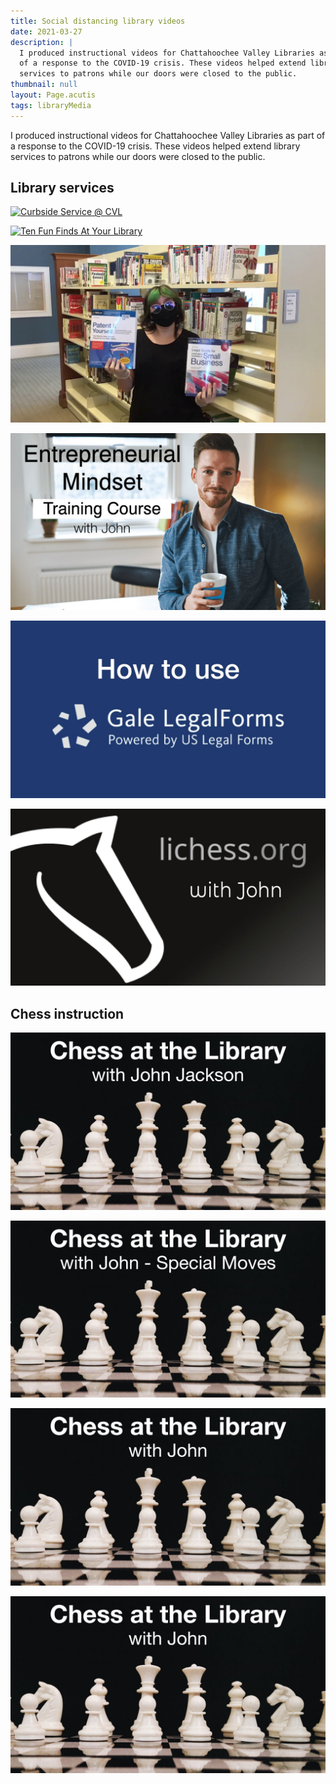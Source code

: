 ```yaml
---
title: Social distancing library videos
date: 2021-03-27
description: |
  I produced instructional videos for Chattahoochee Valley Libraries as part
  of a response to the COVID-19 crisis. These videos helped extend library
  services to patrons while our doors were closed to the public.
thumbnail: null
layout: Page.acutis
tags: libraryMedia
---
```


I produced instructional videos for Chattahoochee Valley Libraries as part of
a response to the COVID-19 crisis. These videos helped extend library
services to patrons while our doors were closed to the public.

## Library services

<div class="video-thumbnail__link">

[![Curbside Service @ CVL](/assets/images/library-media/curbside-title.jpg)](https://www.facebook.com/chatlibraries/videos/632143977302753/)

</div>
<div class="video-thumbnail__link">

[![Ten Fun Finds At Your Library](/assets/images/library-media/10things-cover.png)](https://youtu.be/Qv5kRzo5e7o)

</div>
<div class="video-thumbnail__link">

[![Legal Resources At Your Library](/assets/images/library-media/Legal-Resources-At-Your-Library.webp)](https://youtu.be/ugSAYYL0bgU)

</div>
<div class="video-thumbnail__link">

[![Entrepreneurial Mindset Training Course with John](/assets/images/library-media/Entrepreneurial-Mindset-Training-Course-with-John-hTnw1sfOeQQ.jpg)](https://youtu.be/hTnw1sfOeQQ)

</div>
<div class="video-thumbnail__link">

[![How to Use Gale Forms](/assets/images/library-media/How-to-Use-Gale-Forms-qms2A6q78J0.jpg)](https://youtu.be/qms2A6q78J0)

</div>
<div class="video-thumbnail__link">

[![Lichess with John](/assets/images/library-media/LiChess-with-John-9ttf_wooIhs.jpg)](https://youtu.be/9ttf_wooIhs)

</div>

## Chess instruction

<div class="video-thumbnail__link">

[![Chess At the Library with John](/assets/images/library-media/Chess-At-the-Library-with-John-iH6ZB3La2uA.jpg)](https://youtu.be/iH6ZB3La2uA)

</div>
<div class="video-thumbnail__link">

[![Chess: Castling and En Passant](/assets/images/library-media/Chess-Castling-and-En-Passant-1Ut3Zw61v9M.jpg)](https://youtu.be/1Ut3Zw61v9M)

</div>
<div class="video-thumbnail__link">

[![Chess With John: Playing online, using a clock, and reading notation](/assets/images/library-media/Chess-With-John-Playing-online-using-a-clock-and-reading-notation-LubUp85_s0k.jpg)](https://youtu.be/LubUp85_s0k)

</div>
<div class="video-thumbnail__link">

[![Chess with John: Understanding Checkmate](/assets/images/library-media/Chess-with-John-Understanding-Checkmate-KXsTUkHgaJM.jpg)](https://youtu.be/KXsTUkHgaJM)

</div>